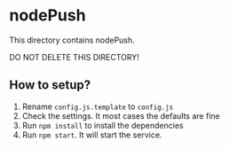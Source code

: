 nodePush
========

This directory contains nodePush.

DO NOT DELETE THIS DIRECTORY!

How to setup?
-------------

1. Rename `config.js.template` to `config.js`
2. Check the settings. It most cases the defaults are fine
3. Run `npm install` to install the dependencies
4. Run `npm start`. It will start the service.
